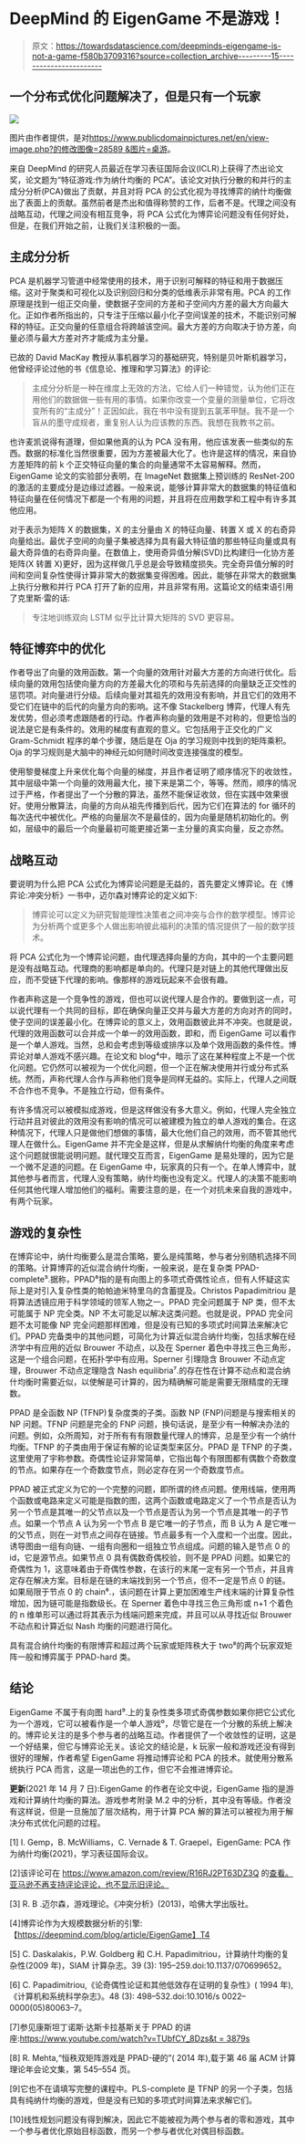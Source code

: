 # DeepMind 的 EigenGame 不是游戏！

> 原文：<https://towardsdatascience.com/deepminds-eigengame-is-not-a-game-f580b3709316?source=collection_archive---------15----------------------->

## 一个分布式优化问题解决了，但是只有一个玩家

![](img/8203c2f966b6366f7692873c0c86588b.png)

图片由作者提供，是对[https://www.publicdomainpictures.net/en/view-image.php?的修改图像=28589 &图片=桌游](https://www.publicdomainpictures.net/en/view-image.php?image=28589&picture=board-games)。

来自 DeepMind 的研究人员最近在学习表征国际会议(ICLR)上获得了杰出论文奖，论文题为“特征游戏:作为纳什均衡的 PCA”。该论文对执行分散的和并行的主成分分析(PCA)做出了贡献，并且对将 PCA 的公式化视为寻找博弈的纳什均衡做出了表面上的贡献。虽然前者是杰出和值得称赞的工作，后者不是。代理之间没有战略互动，代理之间没有相互竞争，将 PCA 公式化为博弈论问题没有任何好处，但是，在我们开始之前，让我们关注积极的一面。

## 主成分分析

PCA 是机器学习管道中经常使用的技术，用于识别可解释的特征和用于数据压缩。这对于聚类和可视化以及识别回归和分类的低维表示非常有用。PCA 的工作原理是找到一组正交向量，使数据子空间的方差和子空间内方差的最大方向最大化。正如作者所指出的，只专注于压缩以最小化子空间误差的技术，不能识别可解释的特征。正交向量的任意组合将跨越该空间。最大方差的方向取决于协方差，向量必须与最大方差对齐才能成为主分量。

已故的 David MacKay 教授从事机器学习的基础研究，特别是贝叶斯机器学习，他曾经评论过他的书《信息论、推理和学习算法》的评论:

> 主成分分析是一种在维度上无效的方法，它给人们一种错觉，认为他们正在用他们的数据做一些有用的事情。如果你改变一个变量的测量单位，它将改变所有的“主成分”！正因如此，我在书中没有提到五氯苯甲醚。我不是一个盲从的墨守成规者，重复别人认为应该教的东西。我想在我教书之前。

也许麦凯说得有道理，但如果他真的认为 PCA 没有用，他应该发表一些类似的东西。数据的标准化当然很重要，因为方差被最大化了。也许是这样的情况，来自协方差矩阵的前 k 个正交特征向量的集合的向量通常不太容易解释。然而，EigenGame 论文的实验部分表明，在 ImageNet 数据集上预训练的 ResNet-200 的激活的主要成分是边缘过滤器。一般来说，能够计算非常大的数据集的特征值和特征向量在任何情况下都是一个有用的问题，并且将在应用数学和工程中有许多其他应用。

对于表示为矩阵 X 的数据集，X 的主分量由 X 的特征向量、转置 X 或 X 的右奇异向量给出。最优子空间的向量子集被选择为具有最大特征值的那些特征向量或具有最大奇异值的右奇异向量。在数值上，使用奇异值分解(SVD)比构建归一化协方差矩阵(X 转置 X)更好，因为这样做几乎总是会导致精度损失。完全奇异值分解的时间和空间复杂性使得计算非常大的数据集变得困难。因此，能够在非常大的数据集上执行分散和并行 PCA 打开了新的应用，并且非常有用。这篇论文的结束语引用了克里斯·雷的话:

> 专注地训练双向 LSTM 似乎比计算大矩阵的 SVD 更容易。

## 特征博弈中的优化

作者导出了向量的效用函数。第一个向量的效用针对最大方差的方向进行优化。后续向量的效用包括使向量方向的方差最大化的项和与先前选择的向量缺乏正交性的惩罚项。对向量进行分级。后续向量对其祖先的效用没有影响，并且它们的效用不受它们在链中的后代的向量方向的影响。这不像 Stackelberg 博弈，代理人有先发优势，但必须考虑跟随者的行动。作者声称向量的效用是不对称的，但更恰当的说法是它是有条件的。效用的梯度有直观的意义。它包括用于正交化的广义 Gram-Schmidt 程序的单个步骤，随后是在 Oja 的学习规则中找到的矩阵乘积。Oja 的学习规则是大脑中的神经元如何随时间改变连接强度的模型。

使用黎曼梯度上升来优化每个向量的梯度，并且作者证明了顺序情况下的收敛性，其中层级中第一个向量的效用最大化，接下来是第二个，等等。然而，顺序的情况过于严格，作者提出了一个分散的算法，虽然不能保证收敛，但在实践中效果很好。使用分散算法，向量的方向从祖先传播到后代，因为它们在算法的 for 循环的每次迭代中被优化。严格的向量层次不是最佳的，因为向量是随机初始化的。例如，层级中的最后一个向量最初可能更接近第一主分量的真实向量，反之亦然。

## 战略互动

要说明为什么把 PCA 公式化为博弈论问题是无益的，首先要定义博弈论。在《博弈论:冲突分析》一书中，迈尔森对博弈论的定义如下:

> 博弈论可以定义为研究智能理性决策者之间冲突与合作的数学模型。博弈论为分析两个或更多个人做出影响彼此福利的决策的情况提供了一般的数学技术。

将 PCA 公式化为一个博弈论问题，由代理选择向量的方向，其中的一个主要问题是没有战略互动。代理商的影响都是单向的。代理只是对链上的其他代理做出反应，而不受链下代理的影响。像那样的游戏玩起来不会很有趣。

作者声称这是一个竞争性的游戏，但也可以说代理人是合作的。要做到这一点，可以说代理有一个共同的目标，即在确保向量正交并与最大方差的方向对齐的同时，使子空间的误差最小化。在博弈论的意义上，效用函数彼此并不冲突。也就是说，代理的效用函数可以合并成一个单一的效用函数，即和，而 EigenGame 可以看作是一个单人游戏。当然，总和会考虑到等级或排序以及单个效用函数的条件性。博弈论对单人游戏不感兴趣。在论文和 blog⁴中，暗示了这在某种程度上不是一个优化问题。它仍然可以被视为一个优化问题，但一个正在解决使用并行或分布式系统。然而，声称代理人合作与声称他们竞争是同样无益的。实际上，代理人之间既不合作也不竞争。不是独立行动，但有条件。

有许多情况可以被模拟成游戏，但是这样做没有多大意义。例如，代理人完全独立行动并且对彼此的效用没有影响的情况可以被建模为独立的单人游戏的集合。在这种情况下，代理人只是做他们想做的事情，最大化他们自己的效用，而不管其他代理人在做什么。EigenGame 并不完全是这样，但是从求解纳什均衡的角度来考虑这个问题就很能说明问题。就代理交互而言，EigenGame 是易处理的，因为它是一个微不足道的问题。在 EigenGame 中，玩家真的只有一个。在单人博弈中，就其他参与者而言，代理人没有策略，纳什均衡也没有定义。代理人的决策不能影响任何其他代理人增加他们的福利。需要注意的是，在一个对抗未来自我的游戏中，有两个玩家。

## 游戏的复杂性

在博弈论中，纳什均衡要么是混合策略，要么是纯策略，参与者分别随机选择不同的策略。计算博弈的近似混合纳什均衡，一般来说，是在复杂类 PPAD-complete⁵.据称，PPAD⁶指的是有向图上的多项式奇偶性论点，但有人怀疑这实际上是对引入复杂性类的帕帕迪米特里乌的含蓄提及。Christos Papadimitriou 是将算法透镜应用于科学领域的领军人物之一。PPAD 完全问题属于 NP 类，但不太可能属于 NP 完全类。NP 不太可能足以解决这类问题。也就是说，PPAD 完全问题不太可能像 NP 完全问题那样困难，但是没有已知的多项式时间算法来解决它们。PPAD 完备类中的其他问题，可简化为计算近似混合纳什均衡，包括求解在经济学中有应用的近似 Brouwer 不动点，以及在 Sperner 着色中寻找三色三角形，这是一个组合问题，在拓扑学中有应用。Sperner 引理隐含 Brouwer 不动点定理，Brouwer 不动点定理隐含 Nash equilibria⁷.的存在性在计算不动点和混合纳什均衡时需要近似，以使解是可计算的，因为精确解可能是需要无限精度的无理数。

PPAD 是全函数 NP (TFNP)复杂度类的子类。函数 NP (FNP)问题是与搜索相关的 NP 问题。TFNP 问题是完全的 FNP 问题，换句话说，是至少有一种解决办法的问题。例如，众所周知，对于所有有有限数量代理人的博弈，总是至少有一个纳什均衡。TFNP 的子类由用于保证有解的论证类型来区分。PPAD 是 TFNP 的子类，这里使用了宇称参数。奇偶性论证非常简单，它指出每个有限图都有偶数个奇数度的节点。如果存在一个奇数度节点，则必定存在另一个奇数度节点。

PPAD 被正式定义为它的一个完整的问题，即所谓的终点问题。使用线端，使用两个函数或电路来定义可能是指数的图，这两个函数或电路定义了一个节点是否认为另一个节点是其唯一的父节点以及一个节点是否认为另一个节点是其唯一的子节点。如果一个节点 A 认为另一个节点 B 是它唯一的子节点，而 B 认为 A 是它唯一的父节点，则在一对节点之间存在链接。节点最多有一个入度和一个出度。因此，诱导图由一组有向链、一组有向圈和一组独立节点组成。问题的输入是节点 0 的 id，它是源节点。如果节点 0 具有偶数奇偶校验，则不是 PPAD 问题。如果它的奇偶性为 1，这意味着由于奇偶性参数，在该行的末尾一定有另一个节点，并且肯定存在解决方案。目标是在链的末端找到另一个节点，但不一定是节点 0 的链。如果局限于节点 0 的 chain⁶.，该问题在计算上更加困难生产线末端的计算复杂性增加，因为链可能是指数级长。在 Sperner 着色中寻找三色三角形或 n+1 个着色的 n 维单形可以通过将其表示为线端问题来完成，并且可以从寻找近似 Brouwer 不动点和计算近似 Nash 均衡的问题进行简化。

具有混合纳什均衡的有限博弈和超过两个玩家或矩阵秩大于 two⁸的两个玩家双矩阵一般和博弈属于 PPAD-hard 类。

## 结论

EigenGame 不属于有向图 hard⁹.上的复杂性类多项式奇偶参数如果你把它公式化为一个游戏，它可以被看作是一个单人游戏⁰，尽管它是在一个分散的系统上解决的。博弈论关注的是多个参与者的战略互动。作者提供了一个收敛性的证明，这是一个好结果，但它与博弈论无关。该论文的结论是，k 玩家一般和游戏还没有得到很好的理解，作者希望 EigenGame 将推动博弈论和 PCA 的技术。就使用分散系统执行 PCA 而言，这是一项出色的工作，但它不会推进博弈论。

**更新**(2021 年 14 月 7 日):EigenGame 的作者在论文中说，EigenGame 指的是游戏和计算纳什均衡的算法。游戏参考附录 M.2 中的分析，其中没有等级。作者没有这样说，但是一旦施加了层次结构，用于计算 PCA 解的算法可以被视为用于解决分布式优化问题的过程。

[1] I. Gemp，B. McWilliams，C. Vernade & T. Graepel，EigenGame: PCA 作为纳什均衡(2021)，学习表征国际会议。

[2]该评论可在 https://www.amazon.com/review/R16RJ2PT63DZ3Q 的[查看。亚马逊不再支持评论评论，也不显示旧评论。](https://www.amazon.com/review/R16RJ2PT63DZ3Q)

[3] R. B .迈尔森，游戏理论。《冲突分析》(2013)，哈佛大学出版社。

[4]博弈论作为大规模数据分析的引擎:【https://deepmind.com/blog/article/EigenGame】T4

[5] C. Daskalakis，P.W. Goldberg 和 C.H. Papadimitriou，计算纳什均衡的复杂性(2009 年)，SIAM 计算杂志。39 (3): 195–259.doi:10.1137/070699652。

[6] C. Papadimitriou,《论奇偶性论证和其他低效存在证明的复杂性》( 1994 年),《计算机和系统科学杂志》。48 (3): 498–532.doi:10.1016/s 0022–0000(05)80063–7。

[7]参见康斯坦丁诺斯·达斯卡拉基斯关于 PPAD 的讲座:[https://www.youtube.com/watch?v=TUbfCY_8Dzs&t = 3879s](https://www.youtube.com/watch?v=TUbfCY_8Dzs&t=3879s)

[8] R. Mehta,“恒秩双矩阵游戏是 PPAD-硬的”( 2014 年),载于第 46 届 ACM 计算理论年会论文集，第 545–554 页。

[9]它也不在请填写完整的课程中。PLS-complete 是 TFNP 的另一个子类，包括具有纯纳什均衡的游戏，但是没有已知的多项式时间算法来求解它们。

[10]线性规划问题没有得到解决，因此它不能被视为两个参与者的零和游戏，其中一个参与者优化原始目标函数，而另一个参与者优化对偶目标函数。